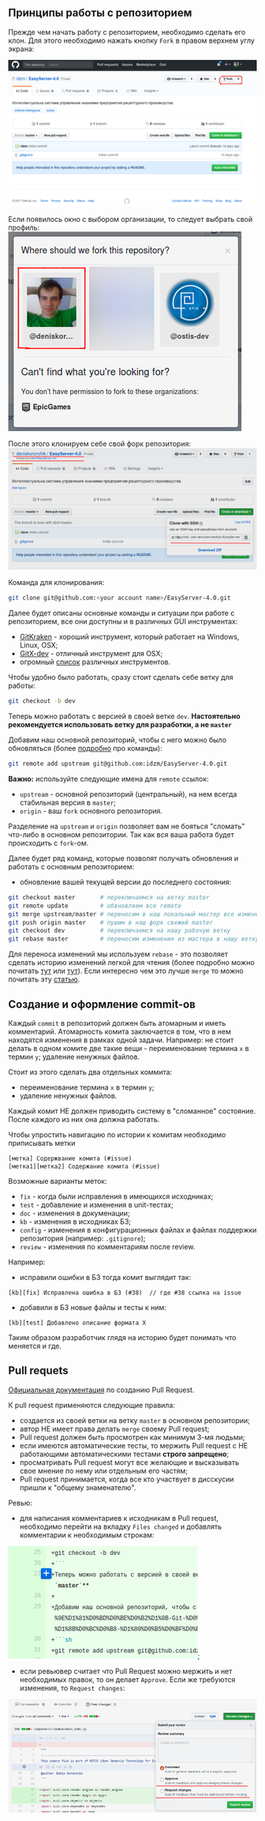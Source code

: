 ## Принципы работы с репозиторием

Прежде чем начать работу с репозиторием, необходимо сделать его клон. Для этого необходимо нажать кнопку `Fork` в правом верхнем углу экрана:

![Repository fork](images/fork.png)

Если появилось окно с выбором организации, то следует выбрать свой профиль:
![Repository fork](images/fork-2.png)

После этого клонируем себе свой форк репозитория:
![Clone repository](images/clone.png)

Команда для клонирования:
```sh
git clone git@github.com:<your account name>/EasyServer-4.0.git
```

Далее будет описаны основные команды и ситуации при работе с репозиторием, все они доступны и в различных GUI инструментах:
- [GitKraken](https://www.gitkraken.com/) - хороший инструмент, который работает на Windows, Linux, OSX;
- [GitX-dev](https://rowanj.github.io/gitx/) - отличный инструмент для OSX;
- огромный [список](https://git.wiki.kernel.org/index.php/Interfaces,_frontends,_and_tools#Graphical_Interfaces) различных инструментов.

Чтобы удобно было работать, сразу стоит сделать себе ветку для работы:
```sh
git checkout -b dev
```
Теперь можно работать с версией в своей ветке `dev`. **Настоятельно рекомендуется использовать ветку для разработки, а не `master`**

Добавим наш основной репозиторий, чтобы с него можно было обновляться (более [подробно](https://git-scm.com/book/ru/v1/%D0%9E%D1%81%D0%BD%D0%BE%D0%B2%D1%8B-Git-%D0%A0%D0%B0%D0%B1%D0%BE%D1%82%D0%B0-%D1%81-%D1%83%D0%B4%D0%B0%D0%BB%D1%91%D0%BD%D0%BD%D1%8B%D0%BC%D0%B8-%D1%80%D0%B5%D0%BF%D0%BE%D0%B7%D0%B8%D1%82%D0%BE%D1%80%D0%B8%D1%8F%D0%BC%D0%B8) про команды):
```sh
git remote add upstream git@github.com:idzm/EasyServer-4.0.git
```

**Важно:** используйте следующие имена для `remote` ссылок:
- `upstream` - основной репозиторий (центральный), на нем всегда стабильная версия в `master`;
- `origin` - ваш `fork` основного репозитория.

Разделение на `upstream` и `origin` позволяет вам не бояться "сломать" что-либо в основном репозитории. Так как вся ваша работа будет происходить с `fork`-ом.

Далее будет ряд команд, которые позволят получать обновления и работать с основным репозиторием:
- обновление вашей текущей версии до последнего состояния:
```sh
git checkout master       # переключаемся на ветку master
git remote update         # обвновляем все remote
git merge upstream/master # переносим в наш локальный мастер все изменения
git push origin master    # пушим в наш форк свежий master
git checkout dev          # переключаемся на нашу рабочую ветку
git rebase master         # переносим изменения из мастера в нашу ветку
```
Для переноса изменений мы используем `rebase` - это позволяет сделать историю изменений легкой для чтения (более подробно можно почитать [тут](https://git-scm.com/book/ru/v1/%D0%92%D0%B5%D1%82%D0%B2%D0%BB%D0%B5%D0%BD%D0%B8%D0%B5-%D0%B2-Git-%D0%9F%D0%B5%D1%80%D0%B5%D0%BC%D0%B5%D1%89%D0%B5%D0%BD%D0%B8%D0%B5) или [тут](https://habrahabr.ru/post/161009/)). Если интересно чем это лучше `merge` то можно почитать эту [статью](https://www.atlassian.com/git/tutorials/merging-vs-rebasing).

## Создание и оформление commit-ов

Каждый `commit` в репозиторий должен быть атомарным и иметь комментарий. Атомарность комита заключается в том, что в нем находятся изменения в рамках одной задачи. Например: не стоит делать в одном комите две такие вещи - переименование термина `x` в термин `y`; удаление ненужных файлов.

Стоит из этого сделать два отдельных коммита:
- переименование термина `x` в термин `y`;
- удаление ненужных файлов.

Каждый комит НЕ должен приводить систему в "сломанное" состояние. После каждого из них она должна работать.

Чтобы упростить навигацию по истории к комитам необходимо приписывать метки 
```
[метка] Содержвание комита (#issue)
[метка1][метка2] Содержание комита (#issue)
```

Возможные варианты меток:
- `fix` - когда были исправления в имеющихся исходниках;
- `test` - добавление и изменения в unit-тестах;
- `doc` - изменения в докуменации;
- `kb` - изменения в исходниках БЗ;
- `config` - изменения в конфигурационных файлах и файлах поддержки репозитория (например: `.gitignore`);
- `review` - изменения по комментариям после review.

Например:
- исправили ошибки в БЗ тогда комит выглядит так: 
```
[kb][fix] Исправлена ошибка в БЗ (#38)  // где #38 ссылка на issue
```
- добавили в БЗ новые файлы и тесты к ним:
```
[kb][test] Добавлено описание формата X
```

Таким образом разработчик глядя на историю будет понимать что меняется и где.

## Pull requets

[Официальная документация](https://help.github.com/articles/creating-a-pull-request/) по созданию Pull Request. 

К pull request применяются следующие правила:
- создается из своей ветки на ветку `master` в основном репозитории;
- автор НЕ имеет права делать `merge` своему Pull request;
- Pull request должен быть просмотрен как минимум 3-мя людьми;
- если имеются автоматические тесты, то мержить Pull request с НЕ работающими автоматическими тестами **строго запрещено**;
- просматривать Pull request могут все желающие и высказывать свое мнение по нему или отдельным его частям;
- Pull request принимается, когда все кто участвует в дисскусии пришли к "общему знаменателю".

Ревью:
- для написания комментариев к исходникам в Pull request, необходимо перейти на вкладку `Files changed` и добавлять комментарии к необходимым строкам:

![Comment PR](images/comment_pr.png);
- если ревьювер считает что Pull Request можно мержить и нет необходимых правок, то он делает `Approve`. Если же требуются изменения, то `Request changes`:

![Approve PR](images/approve.png)